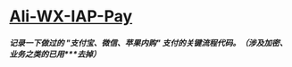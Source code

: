 # [Ali-WX-IAP-Pay](https://github.com/leiguang/Ali-WX-IAP-Pay)


##### 记录一下做过的 "支付宝、微信、苹果内购" 支付的关键流程代码。（涉及加密、业务之类的已用***去掉） 
